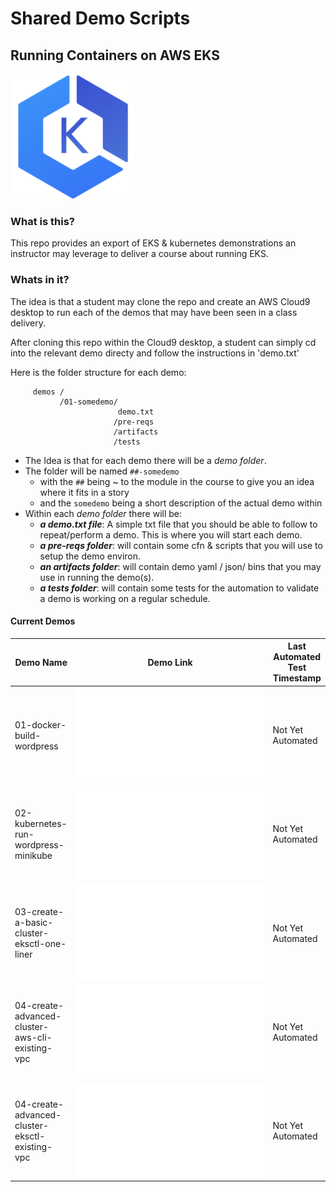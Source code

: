 # Shared Demo Scripts
## Running Containers on AWS EKS

![EKS logo](doc/images/amazon-eks.png)

### What is this?

This repo provides an export of EKS & kubernetes demonstrations an instructor may leverage to deliver a course about running EKS.

### Whats in it?

The idea is that a student may clone the repo and create an AWS Cloud9 desktop to run each of the demos that may have been seen in a class delivery.

After cloning this repo within the Cloud9 desktop, a student can simply cd into the relevant demo directy and follow the instructions in 'demo.txt'

Here is the folder structure for each demo:

```
     demos /
           /01-somedemo/
                        demo.txt
                       /pre-reqs
                       /artifacts
                       /tests
```

- The Idea is that for each demo there will be a _demo folder_.
- The folder will be named `##-somedemo`
  - with the `##` being ~ to the module in the course to give you an idea where it fits in a story
  - and the `somedemo` being a short description of the actual demo within
- Within each _demo folder_ there will be:
  - _**a demo.txt file**_: A simple txt file that you should be able to follow to repeat/perform a demo.  This is where you will start each demo.
  - _**a pre-reqs folder**_:  will contain some cfn & scripts that you will use to setup the demo environ.
  - _**an artifacts folder**_: will contain demo yaml / json/ bins that you may use in running the demo(s).           
  - _**a tests folder**_: will contain some tests for the automation to validate a demo is working on a regular schedule.

#### Current Demos

Demo Name     | Demo Link     | Last Automated Test Timestamp
--- | ---| ---
01-docker-build-wordpress     | ![link](demos/01-docker-build-wordpress/demo.txt)   | Not Yet Automated
02-kubernetes-run-wordpress-minikube     | ![link](demos/02-kubernetes-run-wordpress-minikube/demo.txt)   | Not Yet Automated
03-create-a-basic-cluster-eksctl-one-liner     | ![link](demos/03-create-a-basic-cluster-eksctl-one-liner/demo.txt)   | Not Yet Automated
04-create-advanced-cluster-aws-cli-existing-vpc     | ![link](demos/04-create-advanced-cluster-aws-cli-existing-vpc/demo.txt)   | Not Yet Automated
04-create-advanced-cluster-eksctl-existing-vpc     | ![link](demos/04-create-advanced-cluster-eksctl-existing-vpc/demo.txt)   | Not Yet Automated  
